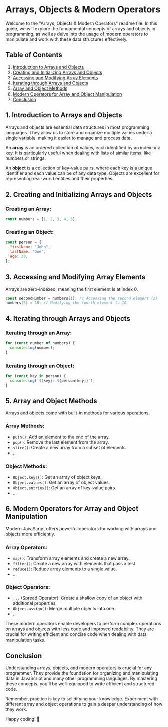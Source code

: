# Arrays, Objects & Modern Operators

Welcome to the "Arrays, Objects & Modern Operators" readme file. In this guide, we will explore the fundamental concepts of arrays and objects in programming, as well as delve into the usage of modern operators to manipulate and work with these data structures effectively.

## Table of Contents

1. [Introduction to Arrays and Objects](#introduction-to-arrays-and-objects)
2. [Creating and Initializing Arrays and Objects](#creating-and-initializing-arrays-and-objects)
3. [Accessing and Modifying Array Elements](#accessing-and-modifying-array-elements)
4. [Iterating through Arrays and Objects](#iterating-through-arrays-and-objects)
5. [Array and Object Methods](#array-and-object-methods)
6. [Modern Operators for Array and Object Manipulation](#modern-operators-for-array-and-object-manipulation)
7. [Conclusion](#conclusion)

## 1. Introduction to Arrays and Objects

Arrays and objects are essential data structures in most programming languages. They allow us to store and organize multiple values under a single variable, making it easier to manage and process data.

An **array** is an ordered collection of values, each identified by an index or a key. It is particularly useful when dealing with lists of similar items, like numbers or strings.

An **object** is a collection of key-value pairs, where each key is a unique identifier and each value can be of any data type. Objects are excellent for representing real-world entities and their properties.

## 2. Creating and Initializing Arrays and Objects

### Creating an Array:

```javascript
const numbers = [1, 2, 3, 4, 5];
```

### Creating an Object:

```javascript
const person = {
  firstName: "John",
  lastName: "Doe",
  age: 30,
};
```

## 3. Accessing and Modifying Array Elements

Arrays are zero-indexed, meaning the first element is at index 0.

```javascript
const secondNumber = numbers[1]; // Accessing the second element (2)
numbers[3] = 10; // Modifying the fourth element to 10
```

## 4. Iterating through Arrays and Objects

### Iterating through an Array:

```javascript
for (const number of numbers) {
  console.log(number);
}
```

### Iterating through an Object:

```javascript
for (const key in person) {
  console.log(`${key}: ${person[key]}`);
}
```

## 5. Array and Object Methods

Arrays and objects come with built-in methods for various operations.

### Array Methods:

- `push()`: Add an element to the end of the array.
- `pop()`: Remove the last element from the array.
- `slice()`: Create a new array from a subset of elements.
- ...

### Object Methods:

- `Object.keys()`: Get an array of object keys.
- `Object.values()`: Get an array of object values.
- `Object.entries()`: Get an array of key-value pairs.
- ...

## 6. Modern Operators for Array and Object Manipulation

Modern JavaScript offers powerful operators for working with arrays and objects more efficiently.

### Array Operators:

- `map()`: Transform array elements and create a new array.
- `filter()`: Create a new array with elements that pass a test.
- `reduce()`: Reduce array elements to a single value.
- ...

### Object Operators:

- `...` (Spread Operator): Create a shallow copy of an object with additional properties.
- `Object.assign()`: Merge multiple objects into one.
- ...

These modern operators enable developers to perform complex operations on arrays and objects with less code and improved readability. They are crucial for writing efficient and concise code when dealing with data manipulation tasks.

## Conclusion

Understanding arrays, objects, and modern operators is crucial for any programmer. They provide the foundation for organizing and manipulating data in JavaScript and many other programming languages. By mastering these concepts, you'll be well-equipped to write efficient and structured code.

Remember, practice is key to solidifying your knowledge. Experiment with different array and object operations to gain a deeper understanding of how they work.

Happy coding! 🚀
